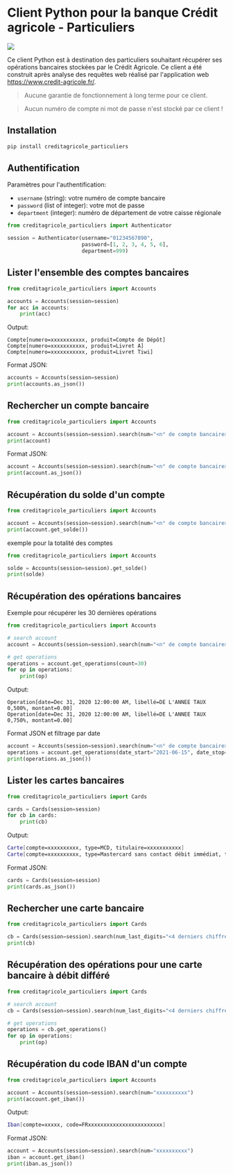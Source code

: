 # Client Python pour la banque Crédit agricole - Particuliers

![](https://github.com/dmachard/creditagricole_particuliers/workflows/Publish%20to%20PyPI/badge.svg)

Ce client Python est à destination des particuliers souhaitant récupérer ses opérations bancaires stockées par le Crédit Agricole.
Ce client a été construit après analyse des requêtes web réalisé par l'application web https://www.credit-agricole.fr/.

> Aucune garantie de fonctionnement à long terme pour ce client.

> Aucun numéro de compte ni mot de passe n'est stocké par ce client !

## Installation

```python
pip install creditagricole_particuliers
```
  
## Authentification

Paramètres pour l'authentification:
- `username` (string): votre numéro de compte bancaire 
- `password` (list of integer): votre mot de passe
- `department` (integer): numéro de département de votre caisse régionale

```python
from creditagricole_particuliers import Authenticator

session = Authenticator(username="01234567890", 
                        password=[1, 2, 3, 4, 5, 6], 
                        department=999)
```

## Lister l'ensemble des comptes bancaires

```python
from creditagricole_particuliers import Accounts

accounts = Accounts(session=session)
for acc in accounts:
    print(acc)
```

Output:

```
Compte[numero=xxxxxxxxxxx, produit=Compte de Dépôt]
Compte[numero=xxxxxxxxxxx, produit=Livret A]
Compte[numero=xxxxxxxxxxx, produit=Livret Tiwi]
```

Format JSON:

```python
accounts = Accounts(session=session)
print(accounts.as_json())
```

## Rechercher un compte bancaire

```python
from creditagricole_particuliers import Accounts

account = Accounts(session=session).search(num="<n° de compte bancaire>")
print(account)
```

Format JSON:

```python
account = Accounts(session=session).search(num="<n° de compte bancaire>")
print(account.as_json())
```

## Récupération du solde d'un compte


```python
from creditagricole_particuliers import Accounts

account = Accounts(session=session).search(num="<n° de compte bancaire>")
print(account.get_solde())
```

exemple pour la totalité des comptes


```python
from creditagricole_particuliers import Accounts

solde = Accounts(session=session).get_solde()
print(solde)
```

## Récupération des opérations bancaires

Exemple pour récupérer les 30 dernières opérations

```python
from creditagricole_particuliers import Accounts

# search account
account = Accounts(session=session).search(num="<n° de compte bancaire>")

# get operations
operations = account.get_operations(count=30)
for op in operations:
    print(op)
```

Output:

```
Operation[date=Dec 31, 2020 12:00:00 AM, libellé=DE L'ANNEE TAUX  0,500%, montant=0.00]
Operation[date=Dec 31, 2020 12:00:00 AM, libellé=DE L'ANNEE TAUX  0,750%, montant=0.00]

```


Format JSON et filtrage par date

```python
account = Accounts(session=session).search(num="<n° de compte bancaire>")
operations = account.get_operations(date_start="2021-06-15", date_stop="2021-06-30", count=30)
print(operations.as_json())
```

## Lister les cartes bancaires

```python
from creditagricole_particuliers import Cards

cards = Cards(session=session)
for cb in cards:
    print(cb)
```

Output:

```bash
Carte[compte=xxxxxxxxxx, type=MCD, titulaire=xxxxxxxxxxx]
Carte[compte=xxxxxxxxxx, type=Mastercard sans contact débit immédiat, titulaire=xxxxxxxxxxxxx]
```

Format JSON:

```python
cards = Cards(session=session)
print(cards.as_json())
```

## Rechercher une carte bancaire

```python
from creditagricole_particuliers import Cards

cb = Cards(session=session).search(num_last_digits="<4 derniers chiffres de votre carte bancaire>")
print(cb)
```

## Récupération des opérations pour une carte bancaire à débit différé

```python
from creditagricole_particuliers import Cards

# search account
cb = Cards(session=session).search(num_last_digits="<4 derniers chiffres de votre carte bancaire>")

# get operations
operations = cb.get_operations()
for op in operations:
    print(op)
```

## Récupération du code IBAN d'un compte

```python
from creditagricole_particuliers import Accounts

account = Accounts(session=session).search(num="xxxxxxxxxx")
print(account.get_iban())
```

Output:

```bash
Iban[compte=xxxxx, code=FRxxxxxxxxxxxxxxxxxxxxxxxx]
```

Format JSON:

```python
account = Accounts(session=session).search(num="xxxxxxxxxx")
iban = account.get_iban()
print(iban.as_json())
```
